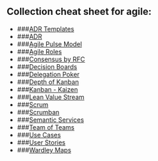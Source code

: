 ## Collection cheat sheet for agile:

- ###[ADR Templates](https://github.com/joelparkerhenderson/architecture_decision_record)
- ###[ADR](https://www.thoughtworks.com/de/radar/techniques/lightweight-architecture-decision-records)
- ###[Agile Pulse Model](https://www.parmatur.com/agile-pulse-model/portfolio-pulse/)
- ###[Agile Roles](http://agiletraining.com/wp-content/uploads/2014/09/Agile-vs.-Traditional-Roles.pdf)
- ###[Consensus by RFC](https://medium.com/leadsv/improve-transparency-with-rfcs-25de449e8bfc)
- ###[Decision Boards](https://thekitlab.wordpress.com/portfolio/basic-decision-making/)
- ###[Delegation Poker](http://www.ontheagilepath.net/2013/09/delegation-poker-and-delegation-board-to-clarify-roles-and-responsibilities-and-foster-faster-decision-making.html)
- ###[Depth of Kanban](http://leanagileprojects.blogspot.de/2013/03/depth-of-kanban-good-coaching-tool.html)
- ###[Kanban - Kaizen](https://de.wikipedia.org/wiki/Kaizen)
- ###[Lean Value Stream](https://devops.com/lean-value-stream-mapping-for-devops/)
- ###[Scrum]()
- ###[Scrumban](https://www.agilealliance.org/what-is-scrumban/)
- ###[Semantic Services](http://pivio.io/)
- ###[Team of Teams](https://de.slideshare.net/codegenesys/teams-of-teams-slideshare)
- ###[Use Cases](http://www.gatherspace.com/static/use_case_example.html)
- ###[User Stories](https://www.mountaingoatsoftware.com/agile/user-stories)
- ###[Wardley Maps](https://medium.com/wardleymaps/on-playing-chess-2634b825dbac)